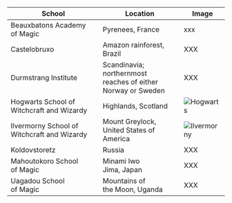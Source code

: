 |School|Location|Image|
|---|---|---|
Beauxbatons Academy<br/>of Magic | Pyrenees, France | xxx 
Castelobruxo | Amazon rainforest, Brazil | XXX 
Durmstrang Institute | Scandinavia; northernmost<br/>reaches of either Norway or Sweden | XXX 
Hogwarts School of<br/>Witchcraft and Wizardy | Highlands, Scotland | ![Hogwarts](http://wizardsandwhatnot.com/files/2016/05/hptitle.jpg)
Ilvermorny School of Witchcraft and Wizardy | Mount Greylock,<br/>United States of America | ![Ilvermorny](http://media.gettyimages.com/videos/the-veterans-war-memorial-tower-on-mount-greylock-surrounded-by-video-idmr_00091338?s=640x640)
Koldovstoretz | Russia | XXX 
Mahoutokoro School<br/>of Magic | Minami Iwo<br/>Jima, Japan | XXX 
Uagadou School<br/>of Magic | Mountains of<br/>the Moon, Uganda | XXX 

